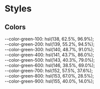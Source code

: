 <h1>Styles</h1><h2>Colors</h2>--color-green-100: hsl(138, 62.5%, 96.9%);<br />--color-green-200: hsl(139, 55.2%, 94.5%);<br />--color-green-300: hsl(140, 48.7%, 91.0%);<br />--color-green-400: hsl(141, 43.7%, 86.0%);<br />--color-green-500: hsl(143, 40.3%, 79.0%);<br />--color-green-600: hsl(146, 38.5%, 69.0%);<br />--color-green-700: hsl(152, 57.5%, 37.6%);<br />--color-green-800: hsl(153, 67.0%, 28.5%);<br />--color-green-900: hsl(155, 40.0%, 14.0%);<br />

